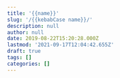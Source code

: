 ```yaml
---
title: '{{name}}'
slug: '/{{kebabCase name}}/'
description: null
author: null
date: 2019-08-22T15:20:28.000Z
lastmod: '2021-09-17T12:04:42.655Z'
draft: true
tags: []
categories: []
---
```


